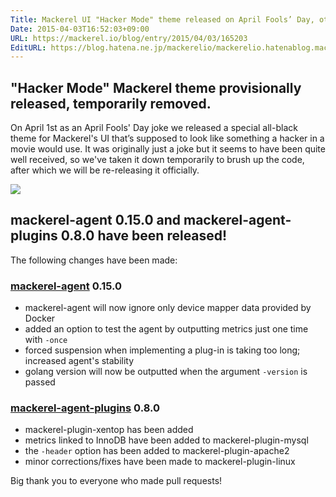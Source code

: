 ```yaml
---
Title: Mackerel UI "Hacker Mode" theme released on April Fools’ Day, other news.
Date: 2015-04-03T16:52:03+09:00
URL: https://mackerel.io/blog/entry/2015/04/03/165203
EditURL: https://blog.hatena.ne.jp/mackerelio/mackerelio.hatenablog.mackerel.io/atom/entry/8454420450090281204
---
```


## "Hacker Mode" Mackerel theme provisionally released, temporarily removed.

On April 1st as an April Fools' Day joke we released a special all-black theme for Mackerel's UI that’s supposed to look like something a hacker in a movie would use. It was originally just a joke but it seems to have been quite well received, so we've taken it down temporarily to brush up the code, after which we will be re-releasing it officially.

![](https://cdn-ak.f.st-hatena.com/images/fotolife/m/mackerelio/20150804/20150804164435.png)

## mackerel-agent 0.15.0 and mackerel-agent-plugins 0.8.0 have been released!

The following changes have been made:

### [mackerel-agent](https://github.com/mackerelio/mackerel-agent) 0.15.0

- mackerel-agent will now ignore only device mapper data provided by Docker 
- added an option to test the agent by outputting metrics just one time with `-once`
- forced suspension when implementing a plug-in is taking too long; increased agent's stability
- golang version will now be outputted when the argument `-version` is passed

### [mackerel-agent-plugins](https://github.com/mackerelio/mackerel-agent-plugins) 0.8.0

- mackerel-plugin-xentop has been added
- metrics linked to InnoDB have been added to mackerel-plugin-mysql
- the `-header` option has been added to mackerel-plugin-apache2
- minor corrections/fixes have been made to mackerel-plugin-linux 

Big thank you to everyone who made pull requests!
